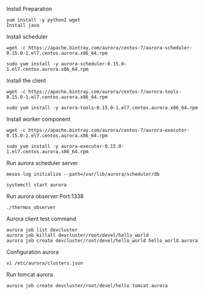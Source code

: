 Install Preparation
```
yum install -y python2 wget
Install java
```

Install scheduler
```
wget -c https://apache.bintray.com/aurora/centos-7/aurora-scheduler-0.15.0-1.el7.centos.aurora.x86_64.rpm

sudo yum install -y aurora-scheduler-0.15.0-1.el7.centos.aurora.x86_64.rpm
```


Install the client
```
wget -c https://apache.bintray.com/aurora/centos-7/aurora-tools-0.15.0-1.el7.centos.aurora.x86_64.rpm

sudo yum install -y aurora-tools-0.15.0-1.el7.centos.aurora.x86_64.rpm
```

Install worker component
```
wget -c https://apache.bintray.com/aurora/centos-7/aurora-executor-0.15.0-1.el7.centos.aurora.x86_64.rpm

sudo yum install -y aurora-executor-0.15.0-1.el7.centos.aurora.x86_64.rpm
```

Run aurora scheduler server
```
mesos-log initialize --path=/var/lib/aurora/scheduler/db

systemctl start aurora
```

Run aurora observer
Port:1338
```
./thermos_observer
```

Aurora client test command
```
aurora job list devcluster
aurora job killall devcluster/root/devel/hello_world
aurora job create devcluster/root/devel/hello_world hello_world.aurora
```

Configuration aurora
```
vi /etc/aurora/clusters.json
```

Run tomcat aurora 
```
aurora job create devcluster/root/devel/hello tomcat.aurora
```
